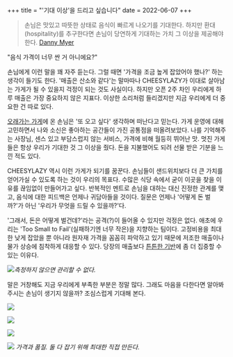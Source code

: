 +++
title = "'기대 이상'을 드리고 싶습니다"
date = 2022-06-07
+++

> 손님은 맛있고 따뜻한 상태로 음식이 빠르게 나오기를 기대한다. 하지만 환대(hospitality)를 추구한다면 손님이 당연하게 기대하는 가치 그 이상을 제공해야 한다.
> [Danny Myer](https://www.amazon.com/Setting-Table-Transforming-Hospitality-Business/dp/0060742763)

"음식 가격이 너무 싼 거 아니에요?"

손님에게 이런 말을 꽤 자주 듣는다. 그럴 때면 '가격을 조금 높게 잡았어야 했나?' 하는 생각이 들기도 한다. '매출은 산소와 같다'는 말마따나 CHEESYLAZY가 이대로 살아남는 가게가 될 수 있을지 걱정이 되는 것도 사실이다. 하지만 오픈 2주 차인 우리에게 하루 매출은 가장 중요하지 않은 지표다. 이상한 소리처럼 들리겠지만 지금 우리에게 더 중요한 건 따로 있다.

[오래가는 가게](https://cheesylazy.com/long-term/)에 온 손님은 '또 오고 싶다' 생각하며 떠난다고 믿는다. 가게 운영에 대해 고민하면서 나와 소신은 좋아하는 공간들이 가진 공통점을 떠올려보았다. 나를 기억해주는 사장님, 센스 있고 부담스럽지 않는 서비스, 가격에 비해 월등히 뛰어난 맛. 멋진 가게들은 항상 우리가 기대한 것 그 이상을 줬다. 돈을 지불했어도 되려 선물 받은 기분을 느낀 적도 있다.

CHEESYLAZY 역시 이런 가게가 되기를 꿈꾼다. 손님들이 샌드위치보다 더 큰 가치를 얻어가실 수 있도록 하는 것이 우리의 목표다. 수많은 식당 속에서 굳이 이곳을 찾을 이유를 끊임없이 만들어가고 싶다. 반복적인 멘트로 손님을 대하는 대신 진정한 관계를 맺고, 음식에 대한 피드백은 언제나 귀담아들을 것이다. 질문은 언제나 '어떻게 돈 벌까?'가 아닌 '우리가 무엇을 드릴 수 있을까?'다.

'그래서, 돈은 어떻게 벌건데?'라는 공격(?)이 들어올 수 있지만 걱정은 없다. 애초에 우리는 'Too Small to Fail'(실패하기엔 너무 작은)을 지향하는 팀이다. 고정비용을 최대한 낮게 잡았을 뿐 아니라 원자재 가격을 꼼꼼히 파악하고 있기 때문에 저조한 매출이나 물가 상승에 침착하게 대응할 수 있다. 당장의 매출보다 [튼튼한 기반](https://cheesylazy.com/base/)에 좀 더 집중할 수 있는 이유다.

![](https://cheesylazy.com/content/images/2022/06/--1.webp)*측정하지 않으면 관리할 수 없다.*

말은 거창해도 지금 우리에게 부족한 부분은 정말 많다. 그래도 마음을 다한다면 알아봐 주시는 손님이 생기지 않을까? 조심스럽게 기대해 본다.

![](https://cheesylazy.com/content/images/2022/06/----.webp)

![](https://cheesylazy.com/content/images/2022/06/------.webp)

![](https://cheesylazy.com/content/images/2022/06/---.webp)

![](https://cheesylazy.com/content/images/2022/06/--.webp)
*가격과 품질. 둘 다 잡기 위해 최대한 직접 만든다.*